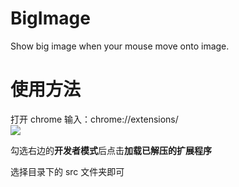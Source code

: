 # BigImage

Show big image when your mouse move onto image.

# 使用方法

打开 chrome 输入：chrome://extensions/  
![](https://i.loli.net/2018/01/23/5a66e8f3bb62d.png)

勾选右边的**开发者模式**后点击**加载已解压的扩展程序**

选择目录下的 src 文件夹即可
